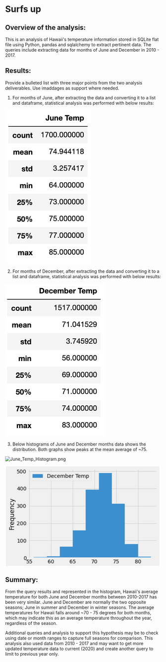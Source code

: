# Surfs up

## Overview of the analysis: 
This is an analysis of Hawaii's temperature information stored in SQLite flat file using Python, pandas and sqlalchemy to extract pertinent data.  The queries include extracting data for months of June and December in 2010 - 2017.  

## Results: 
Provide a bulleted list with three major points from the two analysis deliverables. Use imaddages as support where needed.

1. For months of June, after extracting the data and converting it to a list and dataframe, statistical analysis was performed with below results:

![June_Temps.png](Resources/June_Temps.png)

2. For months of December, after extracting the data and converting it to a list and dataframe, statistical analysis was performed with below results:

![December_Temps.png](Resources/December_Temps.png)

3. Below histograms of June and December months data shows the distribution.  Both graphs show peaks at the mean average of ~75.

![June_Temp_Histogram.png](Resources/June_Temp_Historgram.png)

![Dec_Temp_Histogram.png](Resources/Dec_Temp_Histogram.png)

## Summary: 
From the query results and represented in the histogram, Hawaii's average temperature for both June and December months between 2010-2017 has been very similar.  June and December are normally the two opposite seasons; June in summer and December in winter seasons.  The average temperatures for Hawaii falls around ~70 - 75 degrees for both months, which may indicate this as an average temperature throughout the year, regardless of the season.

Additional queries and analysis to support this hypothesis may be to check using date or month ranges to capture full seasons for comparison.  This analysis also used data from 2010 - 2017 and may want to get more updated temperature data to current (2020) and create another query to limit to previous year only.
